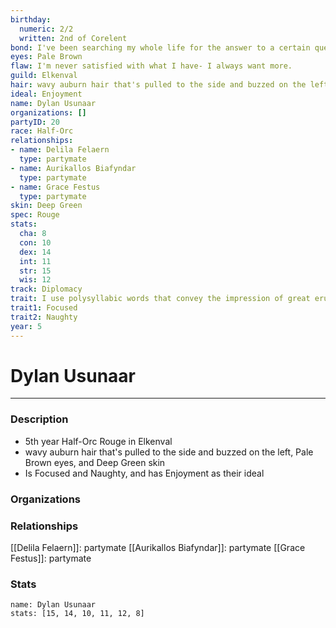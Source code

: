 ```yaml
---
birthday:
  numeric: 2/2
  written: 2nd of Corelent
bond: I've been searching my whole life for the answer to a certain question.
eyes: Pale Brown
flaw: I'm never satisfied with what I have- I always want more.
guild: Elkenval
hair: wavy auburn hair that's pulled to the side and buzzed on the left
ideal: Enjoyment
name: Dylan Usunaar
organizations: []
partyID: 20
race: Half-Orc
relationships:
- name: Delila Felaern
  type: partymate
- name: Aurikallos Biafyndar
  type: partymate
- name: Grace Festus
  type: partymate
skin: Deep Green
spec: Rouge
stats:
  cha: 8
  con: 10
  dex: 14
  int: 11
  str: 15
  wis: 12
track: Diplomacy
trait: I use polysyllabic words that convey the impression of great erudition.
trait1: Focused
trait2: Naughty
year: 5
---
```

# Dylan Usunaar
---
### Description
- 5th year Half-Orc Rouge in Elkenval
- wavy auburn hair that's pulled to the side and buzzed on the left, Pale Brown eyes, and Deep Green skin
- Is Focused and Naughty, and has Enjoyment as their ideal

### Organizations
### Relationships
[[Delila Felaern]]: partymate
[[Aurikallos Biafyndar]]: partymate
[[Grace Festus]]: partymate
### Stats
```statblock
name: Dylan Usunaar
stats: [15, 14, 10, 11, 12, 8]
```